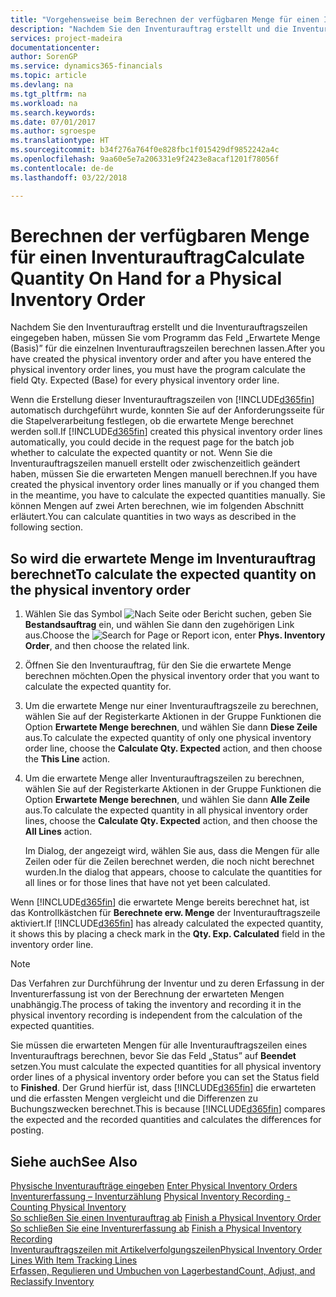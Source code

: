 ```yaml
---
title: "Vorgehensweise beim Berechnen der verfügbaren Menge für einen Inventurauftrag"
description: "Nachdem Sie den Inventurauftrag erstellt und die Inventurauftragszeilen eingegeben haben, müssen Sie vom Programm das Feld „Erwartete Menge (Basis)” für die einzelnen Inventurauftragszeilen berechnen lassen."
services: project-madeira
documentationcenter: 
author: SorenGP
ms.service: dynamics365-financials
ms.topic: article
ms.devlang: na
ms.tgt_pltfrm: na
ms.workload: na
ms.search.keywords: 
ms.date: 07/01/2017
ms.author: sgroespe
ms.translationtype: HT
ms.sourcegitcommit: b34f276a764f0e828fbc1f015429df9852242a4c
ms.openlocfilehash: 9aa60e5e7a206331e9f2423e8acaf1201f78056f
ms.contentlocale: de-de
ms.lasthandoff: 03/22/2018

---
```

# <a name="calculate-quantity-on-hand-for-a-physical-inventory-order"></a><span data-ttu-id="f4533-103">Berechnen der verfügbaren Menge für einen Inventurauftrag</span><span class="sxs-lookup"><span data-stu-id="f4533-103">Calculate Quantity On Hand for a Physical Inventory Order</span></span>
<span data-ttu-id="f4533-104">Nachdem Sie den Inventurauftrag erstellt und die Inventurauftragszeilen eingegeben haben, müssen Sie vom Programm das Feld „Erwartete Menge (Basis)” für die einzelnen Inventurauftragszeilen berechnen lassen.</span><span class="sxs-lookup"><span data-stu-id="f4533-104">After you have created the physical inventory order and after you have entered the physical inventory order lines, you must have the program calculate the field Qty. Expected (Base) for every physical inventory order line.</span></span>  

<span data-ttu-id="f4533-105">Wenn die Erstellung dieser Inventurauftragszeilen von [!INCLUDE[d365fin](../../includes/d365fin_md.md)] automatisch durchgeführt wurde, konnten Sie auf der Anforderungsseite für die Stapelverarbeitung festlegen, ob die erwartete Menge berechnet werden soll.</span><span class="sxs-lookup"><span data-stu-id="f4533-105">If [!INCLUDE[d365fin](../../includes/d365fin_md.md)] created this physical inventory order lines automatically, you could decide in the request page for the batch job whether to calculate the expected quantity or not.</span></span> <span data-ttu-id="f4533-106">Wenn Sie die Inventurauftragszeilen manuell erstellt oder zwischenzeitlich geändert haben, müssen Sie die erwarteten Mengen manuell berechnen.</span><span class="sxs-lookup"><span data-stu-id="f4533-106">If you have created the physical inventory order lines manually or if you changed them in the meantime, you have to calculate the expected quantities manually.</span></span> <span data-ttu-id="f4533-107">Sie können Mengen auf zwei Arten berechnen, wie im folgenden Abschnitt erläutert.</span><span class="sxs-lookup"><span data-stu-id="f4533-107">You can calculate quantities in two ways as described in the following section.</span></span>  

## <a name="to-calculate-the-expected-quantity-on-the-physical-inventory-order"></a><span data-ttu-id="f4533-108">So wird die erwartete Menge im Inventurauftrag berechnet</span><span class="sxs-lookup"><span data-stu-id="f4533-108">To calculate the expected quantity on the physical inventory order</span></span>  

1.  <span data-ttu-id="f4533-109">Wählen Sie das Symbol ![Nach Seite oder Bericht suchen](../../media/ui-search/search_small.png "Symbol „Nach Seite oder Bericht suchen”"), geben Sie **Bestandsauftrag** ein, und wählen Sie dann den zugehörigen Link aus.</span><span class="sxs-lookup"><span data-stu-id="f4533-109">Choose the ![Search for Page or Report](../../media/ui-search/search_small.png "Search for Page or Report icon") icon, enter **Phys. Inventory Order**, and then choose the related link.</span></span>  
2.  <span data-ttu-id="f4533-110">Öffnen Sie den Inventurauftrag, für den Sie die erwartete Menge berechnen möchten.</span><span class="sxs-lookup"><span data-stu-id="f4533-110">Open the physical inventory order that you want to calculate the expected quantity for.</span></span>  
3.  <span data-ttu-id="f4533-111">Um die erwartete Menge nur einer Inventurauftragszeile zu berechnen, wählen Sie auf der Registerkarte Aktionen in der Gruppe Funktionen die Option **Erwartete Menge berechnen**, und wählen Sie dann **Diese Zeile** aus.</span><span class="sxs-lookup"><span data-stu-id="f4533-111">To calculate the expected quantity of only one physical inventory order line, choose the **Calculate Qty. Expected** action, and then choose the **This Line** action.</span></span>  
4.  <span data-ttu-id="f4533-112">Um die erwartete Menge aller Inventurauftragszeilen zu berechnen, wählen Sie auf der Registerkarte Aktionen in der Gruppe Funktionen die Option **Erwartete Menge berechnen**, und wählen Sie dann **Alle Zeile** aus.</span><span class="sxs-lookup"><span data-stu-id="f4533-112">To calculate the expected quantity in all physical inventory order lines, choose the **Calculate Qty. Expected** action, and then choose the **All Lines** action.</span></span>  

    <span data-ttu-id="f4533-113">Im Dialog, der angezeigt wird, wählen Sie aus, dass die Mengen für alle Zeilen oder für die Zeilen berechnet werden, die noch nicht berechnet wurden.</span><span class="sxs-lookup"><span data-stu-id="f4533-113">In the dialog that appears, choose to calculate the quantities for all lines or for those lines that have not yet been calculated.</span></span>  

<span data-ttu-id="f4533-114">Wenn [!INCLUDE[d365fin](../../includes/d365fin_md.md)] die erwartete Menge bereits berechnet hat, ist das Kontrollkästchen für **Berechnete erw. Menge** der Inventurauftragszeile aktiviert.</span><span class="sxs-lookup"><span data-stu-id="f4533-114">If [!INCLUDE[d365fin](../../includes/d365fin_md.md)] has already calculated the expected quantity, it shows this by placing a check mark in the **Qty. Exp. Calculated** field in the inventory order line.</span></span>  

> [!NOTE]  
>  <span data-ttu-id="f4533-115">Das Verfahren zur Durchführung der Inventur und zu deren Erfassung in der Inventurerfassung ist von der Berechnung der erwarteten Mengen unabhängig.</span><span class="sxs-lookup"><span data-stu-id="f4533-115">The process of taking the inventory and recording it in the physical inventory recording is independent from the calculation of the expected quantities.</span></span>  

<span data-ttu-id="f4533-116">Sie müssen die erwarteten Mengen für alle Inventurauftragszeilen eines Inventurauftrags berechnen, bevor Sie das Feld „Status” auf **Beendet** setzen.</span><span class="sxs-lookup"><span data-stu-id="f4533-116">You must calculate the expected quantities for all physical inventory order lines of a physical inventory order before you can set the Status field to **Finished**.</span></span> <span data-ttu-id="f4533-117">Der Grund hierfür ist, dass [!INCLUDE[d365fin](../../includes/d365fin_md.md)] die erwarteten und die erfassten Mengen vergleicht und die Differenzen zu Buchungszwecken berechnet.</span><span class="sxs-lookup"><span data-stu-id="f4533-117">This is because [!INCLUDE[d365fin](../../includes/d365fin_md.md)] compares the expected and the recorded quantities and calculates the differences for posting.</span></span>  

## <a name="see-also"></a><span data-ttu-id="f4533-118">Siehe auch</span><span class="sxs-lookup"><span data-stu-id="f4533-118">See Also</span></span>  
 <span data-ttu-id="f4533-119">[Physische Inventuraufträge eingeben](how-to-enter-physical-inventory-orders.md) </span><span class="sxs-lookup"><span data-stu-id="f4533-119">[Enter Physical Inventory Orders](how-to-enter-physical-inventory-orders.md) </span></span>  
 <span data-ttu-id="f4533-120">[Inventurerfassung – Inventurzählung](physical-inventory-recording-counting-physical-inventory.md) </span><span class="sxs-lookup"><span data-stu-id="f4533-120">[Physical Inventory Recording - Counting Physical Inventory](physical-inventory-recording-counting-physical-inventory.md) </span></span>  
 <span data-ttu-id="f4533-121">[So schließen Sie einen Inventurauftrag ab](how-to-finish-a-physical-inventory-order.md) </span><span class="sxs-lookup"><span data-stu-id="f4533-121">[Finish a Physical Inventory Order](how-to-finish-a-physical-inventory-order.md) </span></span>  
 <span data-ttu-id="f4533-122">[So schließen Sie eine Inventurerfassung ab](how-to-finish-a-physical-inventory-recording.md) </span><span class="sxs-lookup"><span data-stu-id="f4533-122">[Finish a Physical Inventory Recording](how-to-finish-a-physical-inventory-recording.md) </span></span>  
 [<span data-ttu-id="f4533-123">Inventurauftragszeilen mit Artikelverfolgungszeilen</span><span class="sxs-lookup"><span data-stu-id="f4533-123">Physical Inventory Order Lines With Item Tracking Lines</span></span>](physical-inventory-order-lines-with-item-tracking-lines.md)  
 [<span data-ttu-id="f4533-124">Erfassen, Regulieren und Umbuchen von Lagerbestand</span><span class="sxs-lookup"><span data-stu-id="f4533-124">Count, Adjust, and Reclassify Inventory</span></span>](../../inventory-how-count-adjust-reclassify.md)

